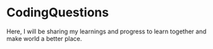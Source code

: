 # CodingQuestions
Here, I will be sharing my learnings and progress to learn together and make world a better place.
